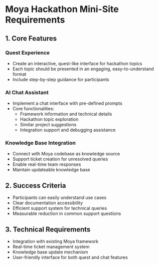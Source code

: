 # Moya Hackathon Mini-Site Requirements

## 1. Core Features

### Quest Experience
- Create an interactive, quest-like interface for hackathon topics
- Each topic should be presented in an engaging, easy-to-understand format
- Include step-by-step guidance for participants

### AI Chat Assistant
- Implement a chat interface with pre-defined prompts
- Core functionalities:
  - Framework information and technical details
  - Hackathon topic exploration
  - Similar project suggestions
  - Integration support and debugging assistance

### Knowledge Base Integration
- Connect with Moya codebase as knowledge source
- Support ticket creation for unresolved queries
- Enable real-time team responses
- Maintain updateable knowledge base

## 2. Success Criteria
- Participants can easily understand use cases
- Clear documentation accessibility
- Efficient support system for technical queries
- Measurable reduction in common support questions

## 3. Technical Requirements
- Integration with existing Moya framework
- Real-time ticket management system
- Knowledge base update mechanism
- User-friendly interface for both quest and chat features
